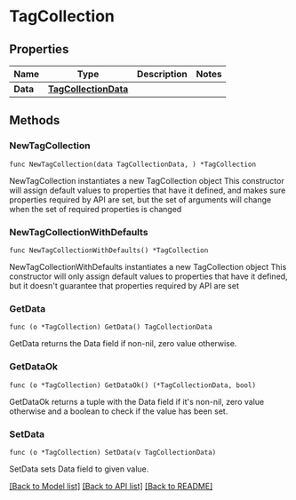 # TagCollection

## Properties

Name | Type | Description | Notes
------------ | ------------- | ------------- | -------------
**Data** | [**TagCollectionData**](TagCollectionData.md) |  | 

## Methods

### NewTagCollection

`func NewTagCollection(data TagCollectionData, ) *TagCollection`

NewTagCollection instantiates a new TagCollection object
This constructor will assign default values to properties that have it defined,
and makes sure properties required by API are set, but the set of arguments
will change when the set of required properties is changed

### NewTagCollectionWithDefaults

`func NewTagCollectionWithDefaults() *TagCollection`

NewTagCollectionWithDefaults instantiates a new TagCollection object
This constructor will only assign default values to properties that have it defined,
but it doesn't guarantee that properties required by API are set

### GetData

`func (o *TagCollection) GetData() TagCollectionData`

GetData returns the Data field if non-nil, zero value otherwise.

### GetDataOk

`func (o *TagCollection) GetDataOk() (*TagCollectionData, bool)`

GetDataOk returns a tuple with the Data field if it's non-nil, zero value otherwise
and a boolean to check if the value has been set.

### SetData

`func (o *TagCollection) SetData(v TagCollectionData)`

SetData sets Data field to given value.



[[Back to Model list]](../README.md#documentation-for-models) [[Back to API list]](../README.md#documentation-for-api-endpoints) [[Back to README]](../README.md)


